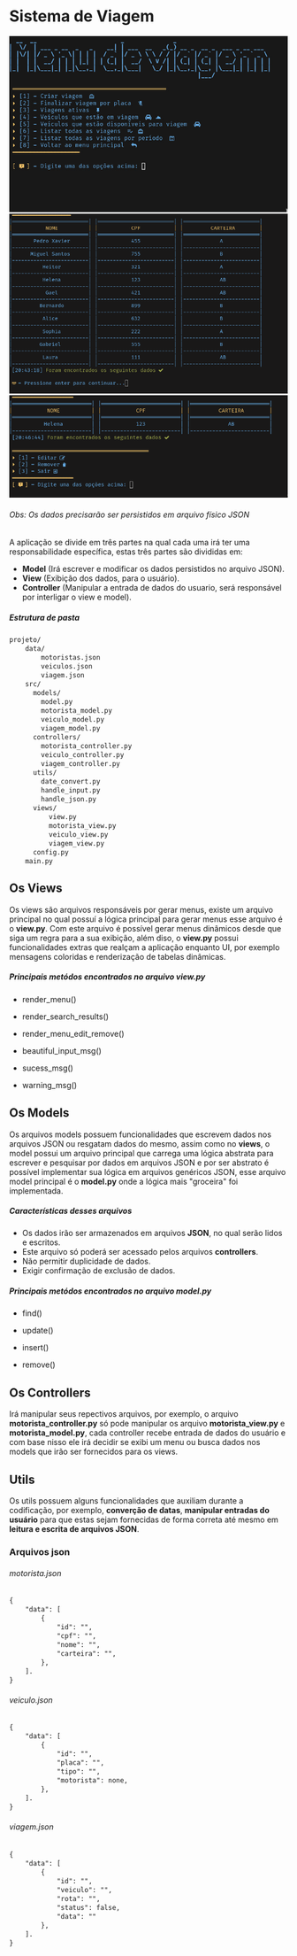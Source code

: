 # Sistema de Viagem

![img preview](./imgs/img-1.jpeg)
![img preview](./imgs/img-2.png)
![img preview](./imgs/img-3.png)

###### Obs: Os dados precisarão ser persistidos em arquivo físico JSON

A aplicação se divide em três partes na qual cada uma irá ter uma responsabilidade específica, estas três partes são divididas em:

- **Model** (Irá escrever e modificar os dados persistidos no arquivo JSON).
- **View** (Exibição dos dados, para o usuário).
- **Controller** (Manipular a entrada de dados do usuario, será responsável por interligar o view e model).

##### Estrutura de pasta

```
projeto/
    data/
        motoristas.json
        veiculos.json
        viagem.json
    src/
      models/
        model.py
        motorista_model.py
        veiculo_model.py
        viagem_model.py
      controllers/
        motorista_controller.py
        veiculo_controller.py
        viagem_controller.py
      utils/
        date_convert.py
        handle_input.py
        handle_json.py
      views/
          view.py
          motorista_view.py
          veiculo_view.py
          viagem_view.py
      config.py
    main.py
```

## Os Views

Os views são arquivos responsáveis por gerar menus, existe um arquivo principal no qual possuí a lógica 
principal para gerar menus esse arquivo é o **view.py**. Com este arquivo é possível gerar menus dinâmicos
desde que siga um regra para a sua exibição, além diso, o **view.py** possui funcionalidades extras que realçam
a aplicação enquanto UI, por exemplo mensagens coloridas e renderização de tabelas dinâmicas.

##### Principais metódos encontrados no arquivo view.py
- render_menu()

- render_search_results()

- render_menu_edit_remove()

- beautiful_input_msg()

- sucess_msg()

- warning_msg()


## Os Models

Os arquivos models possuem funcionalidades que escrevem dados nos arquivos JSON ou resgatam dados do mesmo, 
assim como no **views**, o model possui um arquivo principal que carrega uma lógica abstrata para escrever 
e pesquisar por dados em arquivos JSON e por ser abstrato é possível implementar sua lógica em arquivos genéricos
JSON, esse arquivo model principal é o **model.py** onde a lógica mais "groceira" foi implementada.

##### Características desses arquivos
- Os dados irão ser armazenados em arquivos **JSON**, no qual serão lidos e escritos.
- Este arquivo só poderá ser acessado pelos arquivos **controllers**.
- Não permitir duplicidade de dados.
- Exigir confirmação de exclusão de dados.

##### Principais metódos encontrados no arquivo model.py
- find()

- update()

- insert()

- remove()

## Os Controllers
Irá manipular seus repectivos arquivos, por exemplo, o arquivo **motorista_controller.py**
só pode manipular os arquivo **motorista_view.py** e **motorista_model.py**, cada controller
recebe entrada de dados do usuário e com base nisso ele irá decidir se exibi um menu ou busca
dados nos models que irão ser fornecidos para os views.


## Utils

Os utils possuem alguns funcionalidades que auxiliam durante a codificação, por exemplo,
**converção de datas**, **manipular entradas do usuário** para que estas sejam fornecidas de 
forma correta até mesmo em **leitura e escrita de arquivos JSON**.

### Arquivos json

###### motorista.json

```
{
    "data": [
        {
            "id": "",
            "cpf": "",
            "nome": "",
            "carteira": "",
        },
    ].
}
```

###### veiculo.json

```
{
    "data": [
        {
            "id": "",
            "placa": "",
            "tipo": "",
            "motorista": none,
        },
    ].
}
```

###### viagem.json

```
{
    "data": [
        {
            "id": "",
            "veiculo": "",
            "rota": "",
            "status": false,
            "data": ""
        },
    ].
}
```
